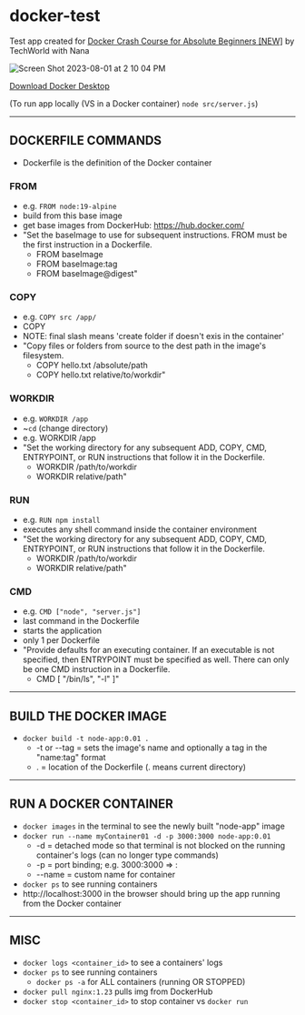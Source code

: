 # docker-test
Test app created for [Docker Crash Course for Absolute Beginners [NEW]](https://www.youtube.com/watch?v=pg19Z8LL06w) by TechWorld with Nana

![Screen Shot 2023-08-01 at 2 10 04 PM](https://github.com/joFolta/docker-test/assets/40876495/a66316dc-95e1-4913-9274-3843462ed2b7)

[Download Docker Desktop](https://www.docker.com/products/docker-desktop/)

(To run app locally (VS in a Docker container) `node src/server.js`)

----------------

## DOCKERFILE COMMANDS
- Dockerfile is the definition of the Docker container

### FROM 
- e.g. `FROM node:19-alpine`
- build from this base image
- get base images from DockerHub: https://hub.docker.com/
- "Set the baseImage to use for subsequent instructions. FROM must be the first instruction in a Dockerfile.
    - FROM baseImage
    - FROM baseImage:tag
    - FROM baseImage@digest"

### COPY
- e.g. `COPY src /app/`
- COPY <src from our machine> <dest inside the container>
- NOTE: final slash means 'create folder if doesn't exis in the container'
- "Copy files or folders from source to the dest path in the image's filesystem.
    - COPY hello.txt /absolute/path
    - COPY hello.txt relative/to/workdir"

### WORKDIR
- e.g. `WORKDIR /app`
- ~`cd` (change directory)
- e.g. WORKDIR /app
- "Set the working directory for any subsequent ADD, COPY, CMD, ENTRYPOINT, or RUN instructions that follow it in the Dockerfile.
    - WORKDIR /path/to/workdir
    - WORKDIR relative/path"

### RUN
- e.g. `RUN npm install`
- executes any shell command inside the container environment
- "Set the working directory for any subsequent ADD, COPY, CMD, ENTRYPOINT, or RUN instructions that follow it in the Dockerfile.
    - WORKDIR /path/to/workdir
    - WORKDIR relative/path"

### CMD
- e.g. `CMD ["node", "server.js"]`
- last command in the Dockerfile
- starts the application
- only 1 per Dockerfile
- "Provide defaults for an executing container. If an executable is not specified, then ENTRYPOINT must be specified as well. There can only be one CMD instruction in a Dockerfile.
    - CMD [ "/bin/ls", "-l" ]"

----------------

## BUILD THE DOCKER IMAGE
- `docker build -t node-app:0.01 .`
    - -t or --tag = sets the image's name and optionally a tag in the "name:tag" format
    - . = location of the Dockerfile (. means current directory)

----------------

## RUN A DOCKER CONTAINER
- `docker images` in the terminal to see the newly built "node-app" image
- `docker run --name myContainer01 -d -p 3000:3000 node-app:0.01`
    - -d = detached mode so that terminal is not blocked on the running container's logs (can no longer type commands)
    - -p = port binding; e.g. 3000:3000 => <localhost port>:<container port> 
    - --name = custom name for container
- `docker ps` to see running containers
- http://localhost:3000 in the browser should bring up the app running from the Docker container

----------------

## MISC
- `docker logs <container_id>` to see a containers' logs
- `docker ps` to see running containers
  - `docker ps -a` for ALL containers (running OR STOPPED)
- `docker pull nginx:1.23` pulls img from DockerHub
- `docker stop <container_id>` to stop container vs `docker run`